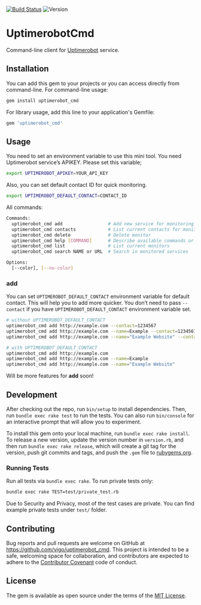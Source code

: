 [![Build Status](https://travis-ci.org/vigo/uptimerobot_cmd.svg?branch=master)](https://travis-ci.org/vigo/uptimerobot_cmd)
![Version](https://img.shields.io/badge/version-0.2.0-yellow.svg)


# UptimerobotCmd

Command-line client for [Uptimerobot](https://uptimerobot.com) service.

## Installation

You can add this gem to your projects or you can access directly from
command-line. For command-line usage:

```bash
gem install uptimerobot_cmd
```

For library usage, add this line to your application's Gemfile:

```ruby
gem 'uptimerobot_cmd'
```

## Usage

You need to set an environment variable to use this mini tool. You need
Uptimerobot service’s APIKEY. Please set this variable;

```bash
export UPTIMEROBOT_APIKEY=YOUR_API_KEY
```

Also, you can set default contact ID for quick monitoring.

```bash
export UPTIMEROBOT_DEFAULT_CONTACT=CONTACT_ID
```

All commands:

```bash
Commands:
  uptimerobot_cmd add                 # Add new service for monitoring
  uptimerobot_cmd contacts            # List current contacts for monitors
  uptimerobot_cmd delete              # Delete monitor
  uptimerobot_cmd help [COMMAND]      # Describe available commands or one specific command
  uptimerobot_cmd list                # List current monitors
  uptimerobot_cmd search NAME or URL  # Search in monitored services

Options:
  [--color], [--no-color]  
```

### add

You can set `UPTIMEROBOT_DEFAULT_CONTACT` environment variable for default
contact. This will help you to add more quicker. You don’t need to pass
`--contact` if you have `UPTIMEROBOT_DEFAULT_CONTACT` environment variable set.

```bash
# without UPTIMEROBOT_DEFAULT_CONTACT
uptimerobot_cmd add http://example.com --contact=1234567
uptimerobot_cmd add http://example.com --name=Example --contact=1234567
uptimerobot_cmd add http://example.com --name="Example Website" --contact=1234567

# with UPTIMEROBOT_DEFAULT_CONTACT
uptimerobot_cmd add http://example.com
uptimerobot_cmd add http://example.com --name=Example
uptimerobot_cmd add http://example.com --name="Example Website"
```

Will be more features for **add** soon!


## Development

After checking out the repo, run `bin/setup` to install dependencies. Then, 
run `bundle exec rake test` to run the tests. You can also run `bin/console` for an 
interactive prompt that will allow you to experiment.

To install this gem onto your local machine, run `bundle exec rake install`. 
To release a new version, update the version number in `version.rb`, and then 
run `bundle exec rake release`, which will create a git tag for the version, 
push git commits and tags, and push the `.gem` file to [rubygems.org](https://rubygems.org).

### Running Tests

Run all tests via `bundle exec rake`. To run private tests only:

```bash
bundle exec rake TEST=test/private_test.rb 
```

Due to Security and Privacy, most of the test cases are private. You can find
example private tests under `test/` folder.

## Contributing

Bug reports and pull requests are welcome on GitHub at 
https://github.com/vigo/uptimerobot_cmd. This project is intended to be a safe, 
welcoming space for collaboration, and contributors are expected to adhere to 
the [Contributor Covenant](http://contributor-covenant.org) code of conduct.


## License

The gem is available as open source under the terms of the 
[MIT License](http://opensource.org/licenses/MIT).

